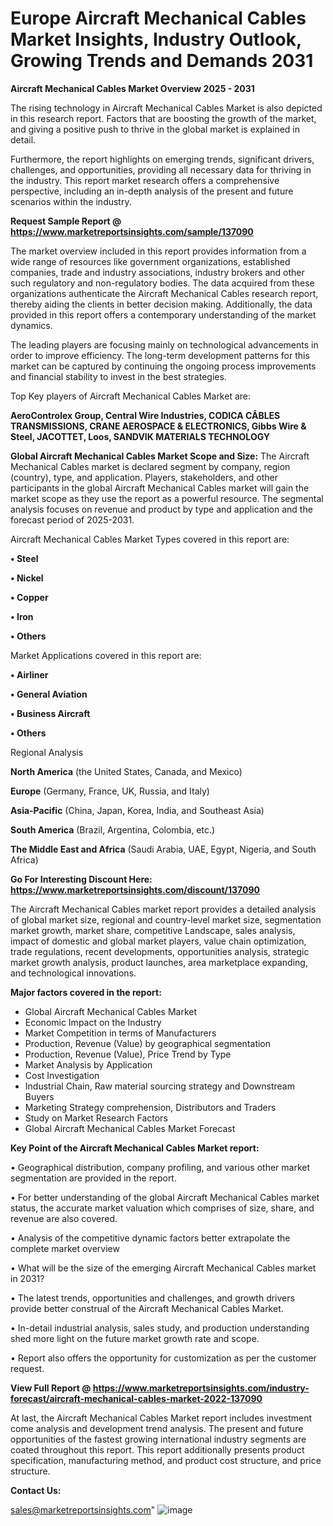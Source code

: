# Europe Aircraft Mechanical Cables Market Insights, Industry Outlook, Growing Trends and Demands 2031

<Strong> Aircraft Mechanical Cables Market Overview 2025 - 2031</strong>

The rising technology in Aircraft Mechanical Cables Market is also depicted in this research report. Factors that are boosting the growth of the market, and giving a positive push to thrive in the global market is explained in detail.

Furthermore, the report highlights on emerging trends, significant drivers, challenges, and opportunities, providing all necessary data for thriving in the industry. This report market research offers a comprehensive perspective, including an in-depth analysis of the present and future scenarios within the industry.

<strong>Request Sample Report @ <a href=https://www.marketreportsinsights.com/sample/137090>https://www.marketreportsinsights.com/sample/137090</a></strong>

The market overview included in this report provides information from a wide range of resources like government organizations, established companies, trade and industry associations, industry brokers and other such regulatory and non-regulatory bodies. The data acquired from these organizations authenticate the Aircraft Mechanical Cables research report, thereby aiding the clients in better decision making. Additionally, the data provided in this report offers a contemporary understanding of the market dynamics.

The leading players are focusing mainly on technological advancements in order to improve efficiency. The long-term development patterns for this market can be captured by continuing the ongoing process improvements and financial stability to invest in the best strategies.

Top Key players of Aircraft Mechanical Cables Market are:

<strong>AeroControlex Group, Central Wire Industries, CODICA CÂBLES TRANSMISSIONS, CRANE AEROSPACE & ELECTRONICS, Gibbs Wire & Steel, JACOTTET, Loos, SANDVIK MATERIALS TECHNOLOGY</strong>

<strong><b>Global Aircraft Mechanical Cables Market Scope and Size:</b></strong>
The Aircraft Mechanical Cables market is declared segment by company, region (country), type, and application. Players, stakeholders, and other participants in the global Aircraft Mechanical Cables market will gain the market scope as they use the report as a powerful resource. The segmental analysis focuses on revenue and product by type and application and the forecast period of 2025-2031.

Aircraft Mechanical Cables Market Types covered in this report are:

<strong>• Steel

• Nickel

• Copper

• Iron

• Others</strong>

Market Applications covered in this report are:

<strong>• Airliner

• General Aviation

• Business Aircraft

• Others</strong> 

Regional Analysis

<strong>North America</strong> (the United States, Canada, and Mexico)

<strong>Europe</strong> (Germany, France, UK, Russia, and Italy)

<strong>Asia-Pacific</strong> (China, Japan, Korea, India, and Southeast Asia)

<strong>South America</strong> (Brazil, Argentina, Colombia, etc.)

<strong>The Middle East and Africa</strong> (Saudi Arabia, UAE, Egypt, Nigeria, and South Africa)

<strong>Go For Interesting Discount Here: <a href=https://www.marketreportsinsights.com/discount/137090>https://www.marketreportsinsights.com/discount/137090</a></strong>

The Aircraft Mechanical Cables market report provides a detailed analysis of global market size, regional and country-level market size, segmentation market growth, market share, competitive Landscape, sales analysis, impact of domestic and global market players, value chain optimization, trade regulations, recent developments, opportunities analysis, strategic market growth analysis, product launches, area marketplace expanding, and technological innovations.

<strong><b>Major factors covered in the report:</b></strong>
<ul>
  <li>Global Aircraft Mechanical Cables Market </li>
  <li>Economic Impact on the Industry</li>
  <li>Market Competition in terms of Manufacturers</li>
  <li>Production, Revenue (Value) by geographical segmentation</li>
  <li>Production, Revenue (Value), Price Trend by Type</li>
  <li>Market Analysis by Application</li>
  <li>Cost Investigation</li>
  <li>Industrial Chain, Raw material sourcing strategy and Downstream Buyers</li>
  <li>Marketing Strategy comprehension, Distributors and Traders</li>
  <li>Study on Market Research Factors</li>
  <li>Global Aircraft Mechanical Cables Market Forecast</li>
</ul>

<strong><b>Key Point of the Aircraft Mechanical Cables Market report:</b></strong>

• Geographical distribution, company profiling, and various other market segmentation are provided in the report.

• For better understanding of the global Aircraft Mechanical Cables market status, the accurate market valuation which comprises of size, share, and revenue are also covered.

• Analysis of the competitive dynamic factors better extrapolate the complete market overview

• What will be the size of the emerging Aircraft Mechanical Cables market in 2031?

• The latest trends, opportunities and challenges, and growth drivers provide better construal of the Aircraft Mechanical Cables Market.

• In-detail industrial analysis, sales study, and production understanding shed more light on the future market growth rate and scope.

• Report also offers the opportunity for customization as per the customer request.

<strong><b>View Full Report @ <a href=https://www.marketreportsinsights.com/industry-forecast/aircraft-mechanical-cables-market-2022-137090>https://www.marketreportsinsights.com/industry-forecast/aircraft-mechanical-cables-market-2022-137090</a></b></strong>


At last, the Aircraft Mechanical Cables Market report includes investment come analysis and development trend analysis. The present and future opportunities of the fastest growing international industry segments are coated throughout this report. This report additionally presents product specification, manufacturing method, and product cost structure, and price structure.

<strong>Contact Us:</strong>

sales@marketreportsinsights.com"
![image](https://github.com/user-attachments/assets/363c111a-709e-4819-8f87-32bb6c7623d5)
